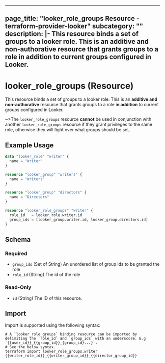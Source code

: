 
---
page_title: "looker_role_groups Resource - terraform-provider-looker"
subcategory: ""
description: |-
  This resource binds a set of groups to a looker role. This is an additive and non-authorative resource that grants groups to a role in addition to current groups configured in Looker.
---

# looker_role_groups (Resource)

This resource binds a set of groups to a looker role.  This is an **additive and non-authorative** resource that grants groups to a role **in addition** to current groups configured in Looker.

~>The `looker_role_groups` resource **cannot** be used in conjunction with another `looker_role_groups` resource if they grant privileges to the same role, otherwise they will fight over what groups should be set.

## Example Usage

```terraform
data "looker_role" "writer" {
  name = "Writer"
}

resource "looker_group" "writers" {
  name = "Writers"
}

resource "looker_group" "directors" {
  name = "Directors"
}

resource "looker_role_groups" "writer" {
  role_id   = looker_role.writer.id
  group_ids = [looker_group.writer.id, looker_group.directors.id]
}
```

<!-- schema generated by tfplugindocs -->
## Schema

### Required

- `group_ids` (Set of String) An unordered list of group ids to be granted the role
- `role_id` (String) The id of the role

### Read-Only

- `id` (String) The ID of this resource.

## Import

Import is supported using the following syntax:

```shell
# A `looker_role_groups` binding resource can be imported by delimiting the `role_id` and `group_ids` with an underscore. E.g `{{user_id}}_{{group_id}}_{group_id}...}`. 
# See the below syntax. 
terraform import looker_role_groups.writer {{writer_role_id}}_{{writer_group_id}}_{{director_group_id}}
```
